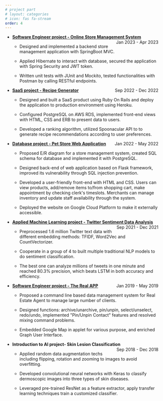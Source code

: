 ```yaml
---
# project part
# layout: categories
# icon: fas fa-stream
order: 4
---
```


<ul>
  <li><p style="text-align:left;"><b><a href="https://github.com/JenniferChenCU/OnlineShoppingApp">Software Engineer project - Online Store Management System</a></b><span style="float:right;">Jan 2023 - Apr 2023</span></p></li>
  <ul><li>Designed and implemented a backend store management application with SpringBoot MVC.</li></ul>
  <ul><li>Applied Hibernate to interact with database, secured the application with Spring Security and JWT token.</li></ul>
  <ul><li>Written unit tests with JUnit and Mockito, tested functionalities with Postman by calling RESTful endpoints.</li></ul>
  <p></p>

  <li><p style="text-align:left;"><b><a href="">SaaS project - Recipe Generator</a></b><span style="float:right;">Sep 2022 - Dec 2022</span></p></li>
  <ul><li>Designed and built a SaaS product using Ruby On Rails and deploy the application to production environment using Heroku.</li></ul>
  <ul><li>Configured PostgreSQL on AWS RDS, implemented front-end views with HTML, CSS and ERB to present data to users.</li></ul>
  <ul><li>Developed a ranking algorithm, utilized Spoonacular API to to generate recipe recommendations according to user preferences.</li></ul>
  <p></p>

  <li><p style="text-align:left;"><b><a href="https://github.com/JenniferChenCU/PetStoreWebApplication">Database project - Pet Store Web Application</a></b><span style="float:right;">Jan 2022 - May 2022</span></p></li>
  <ul><li>Proposed E/R diagram for a store management system, created SQL schema for database and implemented it with PostgreSQL.</li></ul>
  <ul><li>Designed back-end of web application based on Flask framework, improved its vulnerability through SQL injection prevention.</li></ul>
  <ul><li>Developed a user-friendly front-end with HTML and CSS. Users can view products, add/remove items to/from shopping cart, make appointment by checking clerk's timeslots. Merchants can manage inventory and update staff availability through the system.</li></ul>
  <ul><li>Deployed the website on Google Cloud Platform to make it externally accessible.</li></ul>
  <p></p>

  <li><p style="text-align:left;"><b><a href="https://github.com/JenniferChenCU/Twitter-Sentiment-Data-Analysis">Applied Machine Learning project - Twitter Sentiment Data Analysis</a></b><span style="float:right;">Sep 2021 - Dec 2021</span></p></li>
  <ul><li>Preprocessed 1.6 million Twitter text data with different embedding methods: TFIDF, Word2Vec and CountVectorizer.</li></ul>
  <ul><li>Cooperate in a group of 4 to built multiple traditional NLP models to do sentiment classification.</li></ul>
  <ul><li> The best one can analyze millions of tweets in one minute and reached 80.3% precision, which beats LSTM in both accuracy and efficiency.</li></ul>
  <p></p>

  <li><p style="text-align:left;"><b><a href="https://github.com/ChenWenCUHK/TheRealApp">Software Engineer project - The Real APP</a></b><span style="float:right;">Jan 2019 - May 2019</span></p></li>
  <ul><li>Proposed a command line based data management system for Real Estate Agent to manage large number of clients.</li></ul>
  <ul><li>Designed functions: archive/unarchive, pin/unpin, select/unselect, redo/undo, implemented "Pin/Unpin Contact" features and resolved mixing command problems.</li></ul>
  <ul><li>Embedded Google Map in applet for various purpose, and enriched Graph User Interface.</li></ul>
  <p></p>

  <li><p style="text-align:left;"><b>Introduction to AI project- Skin Lesion Classification</b><span style="float:right;">Sep 2018 - Dec 2018</span></p></li>
  <ul><li>Applied random data augmentation techs including flipping, rotation and zooming to images to avoid overfitting.</li></ul>
  <ul><li>Developed convolutional neural networks with Keras to classify dermoscopic images into three types of skin diseases.</li></ul>
  <ul><li>Leveraged pre-trained ResNet as a feature extractor, apply transfer learning techniques train a customized classifier.</li></ul>
</ul>